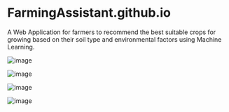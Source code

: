 # FarmingAssistant.github.io

A Web Application for farmers to recommend the best suitable crops for growing based on their soil type and environmental factors using Machine Learning.

![image](https://user-images.githubusercontent.com/77771054/209670392-c16c215c-d336-4000-9a62-62492ac7386c.png)

![image](https://user-images.githubusercontent.com/77771054/209670484-c6e8430d-8dbb-4bb8-b547-ef443281f063.png)

![image](https://user-images.githubusercontent.com/77771054/209670537-00268604-6c2b-42a4-b0d9-433932dd8fb6.png)

![image](https://user-images.githubusercontent.com/77771054/209670591-8035c3f5-464f-4152-8f46-a424f7e9c68f.png)
